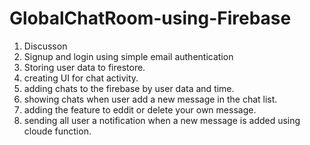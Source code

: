 # GlobalChatRoom-using-Firebase

1. Discusson
2. Signup and login using simple email authentication
3. Storing user data to firestore.
4. creating UI for chat activity.
5. adding chats to the firebase by user data and time.
6. showing chats when user add a new message in the chat list.
7. adding the feature to eddit or delete your own message.
8. sending all user a notification when a new message is added using cloude function.
